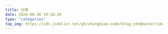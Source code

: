 ```yaml
---
title: 分类
date: 2020-08-30 19:18:39
type: "categories"
top_img: https://cdn.jsdelivr.net/gh/zhangbiao-code/blog_cdn@master/image/site/bg_one.png
---
```

